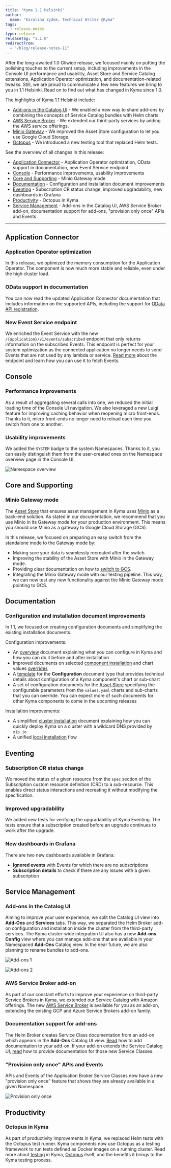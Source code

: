 ```yaml
---
title: "Kyma 1.1 Helsinki"
author:
  name: "Karolina Zydek, Technical Writer @Kyma"
tags:
  - release-notes
type: release
releaseTag: "1.1.0"
redirectFrom:
  - "/blog/release-notes-11"
---
```


After the long-awaited 1.0 Gliwice release, we focused mainly on putting the polishing touches to the current setup, including improvements in the Console UI performance and usability, Asset Store and Service Catalog extensions, Application Operator optimization, and documentation-related tweaks. Still, we are proud to communicate a few new features we bring to you in 1.1 Helsinki. Read on to find out what has changed in Kyma since 1.0.

<!-- overview -->

The highlights of Kyma 1.1 Helsinki include:

- [Add-ons in the Catalog UI](#add-ons-in-the-catalog-ui) - We enabled a new way to share add-ons by combining the concepts of Service Catalog bundles with Helm charts.
- [AWS Service Broker](#aws-service-broker-add-on) - We extended our third-party services by adding the AWS service offerings.
- [Minio Gateway](#minio-gateway-mode) - We improved the Asset Store configuration to let you use Google Cloud Storage.
- [Octopus](#octopus-in-kyma) - We introduced a new testing tool that replaced Helm tests.

See the overview of all changes in this release:

- [Application Connector](#application-connector) - Application Operator optimization, OData support in documentation, new Event Service endpoint
- [Console](#console) - Performance improvements, usability improvements
- [Core and Supporting](#core-and-supporting) - Minio Gateway mode
- [Documentation](#documentation) - Configuration and installation document improvements
- [Eventing](#eventing) - Subscription CR status change, improved upgradability, new dashboards in Grafana
- [Productivity](#productivity) - Octopus in Kyma
- [Service Management](#service-management) - Add-ons in the Catalog UI, AWS Service Broker add-on, documentation support for add-ons, "provision only once" APIs and Events

---

## Application Connector

### Application Operator optimization

In this release, we optimized the memory consumption for the Application Operator. The component is now much more stable and reliable, even under the high cluster load.

### OData support in documentation

You can now read the updated Application Connector documentation that includes information on the supported APIs, including the support for [OData API registration](/docs/1.1/components/application-connector/#overview-overview-supported-apis).

### New Event Service endpoint

We enriched the Event Service with the new `/{application}/v1/events/subscribed` endpoint that only returns information on the subscribed Events. This endpoint is perfect for your system optimization as the connected application no longer needs to send Events that are not used by any lambda or service. [Read more](/docs/1.1/components/application-connector/#api-event-service) about the endpoint and learn how you can use it to fetch Events.


## Console

### Performance improvements  

As a result of aggregating several calls into one, we reduced the initial loading time of the Console UI navigation. We also leveraged a new Luigi feature for improving caching behavior when reopening micro front-ends. Thanks to it, micro front-ends no longer need to reload each time you switch from one to another.

### Usability improvements

We added the `SYSTEM` badge to the system Namespaces. Thanks to it, you can easily distinguish them from the user-created ones on the Namespace overview page in the Console UI.

![Namespace overview](./namespaces-overview.png)


## Core and Supporting

### Minio Gateway mode

The [Asset Store](/docs/1.1/components/asset-store) that ensures asset management in Kyma uses [Minio](https://min.io/) as a back-end solution. As stated in our documentation, we recommend that you use Minio in its Gateway mode for your production environment. This means you should use Minio as a gateway to Google Cloud Storage (GCS).

In this release, we focused on preparing an easy switch from the standalone mode to the Gateway mode by:
- Making sure your data is seamlessly recreated after the switch.
- Improving the stability of the Asset Store with Minio in the Gateway mode.
- Providing clear documentation on how to [switch to GCS](/docs/1.1/components/asset-store/#tutorials-set-minio-to-the-google-cloud-storage-gateway-mode).
- Integrating the Minio Gateway mode with our testing pipeline. This way, we can now test any new functionality against the Minio Gateway mode pointing to GCS.


## Documentation

### Configuration and installation document improvements

In 1.1, we focused on creating configuration documents and simplifying the existing installation documents.

Configuration improvements:
- An [overview](/docs/1.1/root/kyma/#configuration-overview) document explaining what you can configure in Kyma and how you can do it before and after installation
- Improved documents on selected [component installation](/docs/1.1/root/kyma/#configuration-custom-component-installation) and chart values [overrides](/docs/1.1/root/kyma/#configuration-helm-overrides-for-kyma-installation)
- A [template](https://github.com/kyma-project/community/blob/master/guidelines/templates/resources/configuration.md) for the **Configuration** document type that provides technical details about configuration of a Kyma component's chart or sub-chart
- A set of configuration documents for the [Asset Store](/docs/1.1/components/asset-store/#configuration-configuration) specifying the configurable parameters from the `values.yaml` charts and sub-charts that you can override. You can expect more of such documents for other Kyma components to come in the upcoming releases

Installation improvements:
- A simplified [cluster installation](/docs/1.1/root/kyma/#installation-install-kyma-on-a-cluster) document explaining how you can quickly deploy Kyma on a cluster with a wildcard DNS provided by `xip.io`
- A unified [local installation](/docs/1.1/root/kyma/#installation-install-kyma-locally) flow


## Eventing

### Subscription CR status change

We moved the status of a given resource from the `spec` section of the Subscription custom resource definition (CRD) to a sub-resource. This enables direct status interactions and recreating it without modifying the specification.

### Improved upgradability

We added new tests for verifying the upgradability of Kyma Eventing. The tests ensure that a subscription created before an upgrade continues to work after the upgrade.

### New dashboards in Grafana

There are two new dashboards available in Grafana:
- **Ignored events** with Events for which there are no subscriptions
- **Subscription details** to check if there are any issues with a given subscription


## Service Management

### Add-ons in the Catalog UI

Aiming to improve your user experience, we split the Catalog UI view into **Add-Ons** and **Services** tabs. This way, we separated the Helm Broker add-on configuration and installation inside the cluster from the third-party services. The Kyma cluster-wide integration UI also has a new **Add-ons Config** view where you can manage add-ons that are available in your Namespaced **Add-Ons** Catalog view. In the near future, we are also planning to rename bundles to add-ons.

![Add-ons 1](./add-ons-1.png)

![Add-ons 2](./add-ons-2.png)

### AWS Service Broker add-on

As part of our constant efforts to improve your experience on third-party Service Brokers in Kyma, we extended our Service Catalog with Amazon offerings. The new [AWS Service Broker](/docs/1.1/components/service-catalog/#service-brokers-aws-service-broker) is available for you as an add-on, extending the existing GCP and Azure Service Brokers add-on family.

### Documentation support for add-ons

The Helm Broker creates Service Class documentation from an add-on which appears in the **Add-Ons** Catalog UI view. [Read](https://kyma-project.io/docs/master/components/helm-broker/#details-create-a-bundle-docs-directory) how to add documentation to your add-on. If your add-on extends the Service Catalog UI, [read](/docs/1.1/components/helm-broker#details-service-classes-documentation-provided-by-bundles) how to provide documentation for those new Service Classes.

### "Provision only once" APIs and Events

APIs and Events of the Application Broker Service Classes now have a new "provision only once" feature that shows they are already available in a given Namespace.

![Provision only once](./provision-only-once.png)


## Productivity

### Octopus in Kyma

As part of productivity improvements in Kyma, we replaced Helm tests with the Octopus test runner. Kyma components now use Octopus as a testing framework to run tests defined as Docker images on a running cluster.
Read more about [testing](/docs/1.1/root/kyma/#details-testing-kyma) in Kyma, [Octopus](https://github.com/kyma-incubator/octopus/blob/master/README.md) itself, and the benefits it brings to the Kyma testing process.
